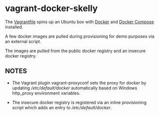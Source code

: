 # vagrant-docker-skelly

The [Vagrantfile](https://www.vagrantup.com) spins up an Ubuntu box with [Docker](https://www.docker.com) and [Docker Compose](https://docs.docker.com/compose) installed.

A few docker images are pulled during provisioning for demo purposes via an external script.

The images are pulled from the public docker registry and an insecure docker registry.

## NOTES

* The Vagrant plugin vagrant-proxyconf sets the proxy for docker by updating */etc/default/docker* automatically based on Windows http_proxy environment variables.

* The insecure docker registry is registered via an inline provisioning script which adds an entry to */etc/default/docker*.
